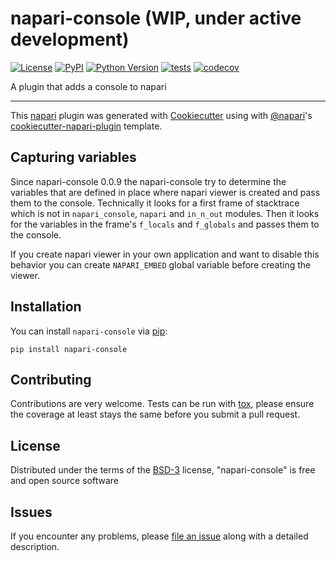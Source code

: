 # napari-console (WIP, under active development)

[![License](https://img.shields.io/pypi/l/napari-console.svg?color=green)](https://github.com/napari/napari-console/raw/master/LICENSE)
[![PyPI](https://img.shields.io/pypi/v/napari-console.svg?color=green)](https://pypi.org/project/napari-console)
[![Python Version](https://img.shields.io/pypi/pyversions/napari-console.svg?color=green)](https://python.org)
[![tests](https://github.com/napari/napari-console/workflows/tests/badge.svg)](https://github.com/napari/napari-console/actions)
[![codecov](https://codecov.io/gh/napari/napari-console/branch/main/graph/badge.svg)](https://codecov.io/gh/napari/napari-console)

A plugin that adds a console to napari

----------------------------------

This [napari] plugin was generated with [Cookiecutter] using with [@napari]'s [cookiecutter-napari-plugin] template.

<!--
Don't miss the full getting started guide to set up your new package:
https://github.com/napari/cookiecutter-napari-plugin#getting-started

and review the napari docs for plugin developers:
https://napari.org/docs/plugins/index.html
-->

## Capturing variables

Since napari-console 0.0.9 the napari-console try to determine the variables that are defined in place where 
napari viewer is created and pass them to the console. 
Technically it looks for a first frame of stacktrace which is not in `napari_console`, `napari` and `in_n_out` modules.
Then it looks for the variables in the frame's `f_locals` and `f_globals` and passes them to the console.

If you create napari viewer in your own application and want to disable this behavior you can create
`NAPARI_EMBED` global variable before creating the viewer.


## Installation

You can install `napari-console` via [pip]:

    pip install napari-console

## Contributing

Contributions are very welcome. Tests can be run with [tox], please ensure
the coverage at least stays the same before you submit a pull request.

## License

Distributed under the terms of the [BSD-3] license,
"napari-console" is free and open source software

## Issues

If you encounter any problems, please [file an issue] along with a detailed description.

[napari]: https://github.com/napari/napari
[Cookiecutter]: https://github.com/audreyr/cookiecutter
[@napari]: https://github.com/napari
[MIT]: http://opensource.org/licenses/MIT
[BSD-3]: http://opensource.org/licenses/BSD-3-Clause
[GNU GPL v3.0]: http://www.gnu.org/licenses/gpl-3.0.txt
[GNU LGPL v3.0]: http://www.gnu.org/licenses/lgpl-3.0.txt
[Apache Software License 2.0]: http://www.apache.org/licenses/LICENSE-2.0
[Mozilla Public License 2.0]: https://www.mozilla.org/media/MPL/2.0/index.txt
[cookiecutter-napari-plugin]: https://github.com/napari/cookiecutter-napari-plugin
[file an issue]: https://github.com/sofroniewn/napari-console/issues
[napari]: https://github.com/napari/napari
[tox]: https://tox.readthedocs.io/en/latest/
[pip]: https://pypi.org/project/pip/
[PyPI]: https://pypi.org/
